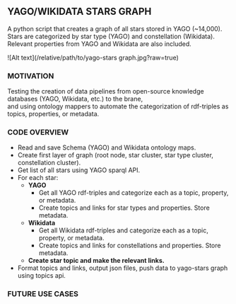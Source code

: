 ## YAGO/WIKIDATA STARS GRAPH

A python script that creates a graph of all stars stored in YAGO (~14,000).<br />
Stars are categorized by star type (YAGO) and constellation (Wikidata).<br />
Relevant properties from YAGO and Wikidata are also included.<br />

![Alt text](/relative/path/to/yago-stars graph.jpg?raw=true)

### MOTIVATION

Testing the creation of data pipelines from open-source knowledge databases (YAGO, Wikidata, etc.) to the brane,<br /> 
and using ontology mappers to automate the categorization of rdf-triples as topics, properties, or metadata.<br />

### CODE OVERVIEW

* Read and save Schema (YAGO) and Wikidata ontology maps.
* Create first layer of graph (root node, star cluster, star type cluster, constellation cluster).
* Get list of all stars using YAGO sparql API.
* For each star:<br />
    * **YAGO**
        * Get all YAGO rdf-triples and categorize each as a topic, property, or metadata. 
        * Create topics and links for star types and properties. Store metadata.<br />
    * **Wikidata**
        * Get all Wikidata rdf-triples and categorize each as a topic, property, or metadata.
        * Create topics and links for constellations and properties. Store metadata.<br />
    * **Create star topic and make the relevant links.**
* Format topics and links, output json files, push data to yago-stars graph using topics api.

### FUTURE USE CASES

